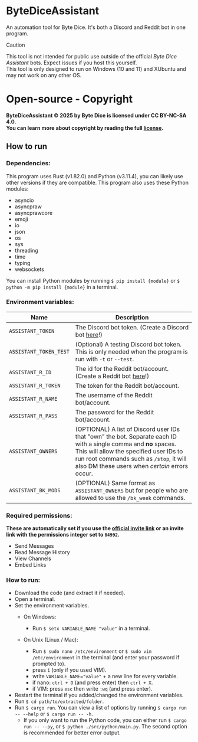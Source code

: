 # ByteDiceAssistant
An automation tool for Byte Dice. It's both a Discord and Reddit bot in one program.

> [!CAUTION]
> This tool is not intended for public use outside of the official *Byte Dice Assistant* bots. Expect issues if you host this yourself.\
> This tool is only designed to run on Windows (10 and 11) and XUbuntu and may not work on any other OS.

# Open-source - Copyright

**ByteDiceAssistant © 2025 by Byte Dice is licensed under CC BY-NC-SA 4.0.**\
**You can learn more about copyright by reading the full [license](/LICENSE.txt).**

## How to run
### Dependencies:

This program uses Rust (v1.82.0) and Python (v3.11.4), you can likely use other versions if they are compatible. This program also uses these Python modules:
* asyncio
* asyncpraw
* asyncprawcore
* emoji
* io
* json
* os
* sys
* threading
* time
* typing
* websockets

You can install Python modules by running `$ pip install {module}` or `$ python -m pip install {module}` in a terminal.

### Environment variables:
| **Name** | **Description** |
| --- | --- |
| `ASSISTANT_TOKEN` | The Discord bot token. (Create a Discord bot [here](https://discord.com/developers/docs/intro)!) |
| `ASSISTANT_TOKEN_TEST` | (Optional) A testing Discord bot token. This is only needed when the program is run with `-t` or `--test`. |
| `ASSISTANT_R_ID` | The id for the Reddit bot/account. (Create a Reddit bot [here](https://www.reddit.com/prefs/apps)!)  |
| `ASSISTANT_R_TOKEN` | The token for the Reddit bot/account. |
| `ASSISTANT_R_NAME` | The username of the Reddit bot/account. |
| `ASSISTANT_R_PASS` | The password for the Reddit bot/account. |
| `ASSISTANT_OWNERS` | (OPTIONAL) A list of Discord user IDs that "own" the bot. Separate each ID with a single comma and **no** spaces. This will allow the specified user IDs to run root commands such as `/stop`, it will also DM these users when *certain* errors occur. |
| `ASSISTANT_BK_MODS` | (OPTIONAL) Same format as `ASSISTANT_OWNERS` but for people who are allowed to use the `/bk_week` commands. |

### Required permissions:
**These are automatically set if you use the [official invite link](https://discord.com/oauth2/authorize?client_id=1212127255795335208&permissions=84992&integration_type=0&scope=bot) or an invite link with the permissions integer set to `84992`.**
* Send Messages
* Read Message History
* View Channels
* Embed Links

### How to run:
* Download the code (and extract it if needed).
* Open a terminal.
* Set the environment variables.
  * On Windows:

    * Run `$ setx VARIABLE_NAME "value"` in a terminal.
    
  * On Unix (Linux / Mac):
    * Run `$ sudo nano /etc/environment` or `$ sudo vim /etc/environment` in the terminal (and enter your password if prompted to).
    * press `i` (only if you used VIM).
    * write `VARIABLE_NAME="value"` + a new line for every variable.
    * if nano: `ctrl + O` (and press enter) then `ctrl + X`.
    * if VIM: press `esc` then write `:wq` (and press enter).
* Restart the terminal if you added/changed the environment variables.
* Run `$ cd path/to/extracted/folder`.
* Run `$ cargo run`. You can view a list of options by running `$ cargo run -- --help` or `$ cargo run -- -h`.
  * If you only want to run the Python code, you can either run `$ cargo run -- --py`, or `$ python ./src/python/main.py`. The second option is recommended for better error output.